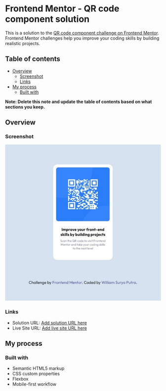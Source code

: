 # Frontend Mentor - QR code component solution

This is a solution to the [QR code component challenge on Frontend Mentor](https://www.frontendmentor.io/challenges/qr-code-component-iux_sIO_H). Frontend Mentor challenges help you improve your coding skills by building realistic projects. 

## Table of contents

- [Overview](#overview)
  - [Screenshot](#screenshot)
  - [Links](#links)
- [My process](#my-process)
  - [Built with](#built-with)

**Note: Delete this note and update the table of contents based on what sections you keep.**

## Overview

### Screenshot

![](./screenshot.jpg)

### Links

- Solution URL: [Add solution URL here](https://www.frontendmentor.io/solutions/qr-code-component-tnITEGrBnZ)
- Live Site URL: [Add live site URL here](https://williamsuryap.github.io/qr-code-component-main/)

## My process

### Built with

- Semantic HTML5 markup
- CSS custom properties
- Flexbox
- Mobile-first workflow